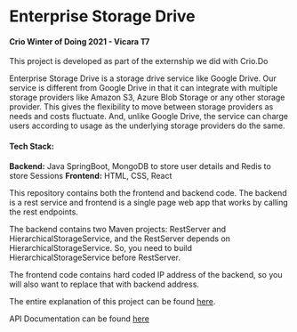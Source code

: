 # Enterprise Storage Drive

#### Crio Winter of Doing 2021 - Vicara T7
This project is developed as part of the externship we did with Crio.Do

Enterprise Storage Drive is a storage drive service like Google Drive. Our service is different from Google Drive in that it can integrate with multiple storage providers like Amazon S3, Azure Blob Storage or any other storage provider. This gives the flexibility to move between storage providers as needs and costs fluctuate. And, unlike Google Drive, the service can charge users according to usage as the underlying storage providers do the same.

#### Tech Stack:
**Backend:** Java SpringBoot, MongoDB to store user details and Redis to store Sessions
**Frontend:** HTML, CSS, React

This repository contains both the frontend and backend code. 
The backend is a rest service and frontend is a single page web app that works by calling the rest endpoints.

The backend contains two Maven projects: RestServer and HierarchicalStorageService, and the RestServer depends on HierarchicalStorageService. So, you need to build HierarchicalStorageService before RestServer.

The frontend code contains hard coded IP address of the backend, so you will also want to replace that with backend address.

The entire explanation of this project can be found [here](https://drive.google.com/file/d/1LqsVge8KNDzJL-1yl8qyLHL54H3GKp_7/view?usp=sharing).

[here]: https://drive.google.com/file/d/1LqsVge8KNDzJL-1yl8qyLHL54H3GKp_7/view?usp=sharing
API Documentation can be found [here](https://github.com/chkarthik1729/EnterpriseStorageDrive/wiki/API-Documentation)